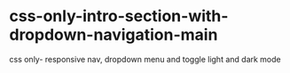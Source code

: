 # css-only-intro-section-with-dropdown-navigation-main
css only- responsive nav, dropdown menu and toggle light and dark mode
